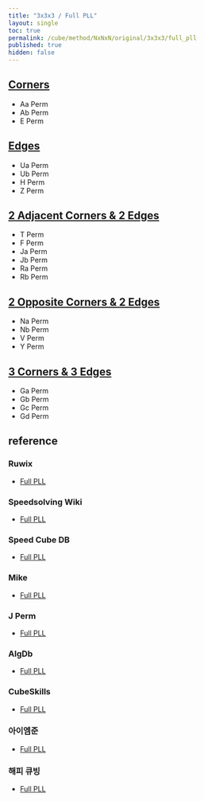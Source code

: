 ```yaml
---
title: "3x3x3 / Full PLL"
layout: single
toc: true
permalink: /cube/method/NxNxN/original/3x3x3/full_pll
published: true
hidden: false
---
```


<head>
  <base target="_blank">
</head>



## [Corners](/cube/method/NxNxN/original/3x3x3/full_pll/corners)

- Aa Perm
- Ab Perm
- E Perm



## [Edges](/cube/method/NxNxN/original/3x3x3/full_pll/edges)

- Ua Perm
- Ub Perm
- H Perm
- Z Perm



## [2 Adjacent Corners & 2 Edges](/cube/method/NxNxN/original/3x3x3/full_pll/2_adjacent_corners_2_edges)

- T Perm
- F Perm
- Ja Perm
- Jb Perm
- Ra Perm
- Rb Perm



## [2 Opposite Corners & 2 Edges](/cube/method/NxNxN/original/3x3x3/full_pll/2_opposite_corners_2_edges)

- Na Perm
- Nb Perm
- V Perm
- Y Perm



## [3 Corners & 3 Edges](/cube/method/NxNxN/original/3x3x3/full_pll/3_corners_3_edges)

- Ga Perm
- Gb Perm
- Gc Perm
- Gd Perm



## reference

### Ruwix

- [Full PLL](https://ruwix.com/the-rubiks-cube/advanced-cfop-fridrich/permutate-the-last-layer-pll/)

### Speedsolving Wiki

- [Full PLL](https://www.speedsolving.com/wiki/index.php/PLL)

### Speed Cube DB

- [Full PLL](https://speedcubedb.com/a/3x3/PLL)

### Mike

- [Full PLL](https://logiqx.github.io/cubing-algs/html/pll.html#pieces)

### J Perm

- [Full PLL](https://jperm.net/algs/pll)

### AlgDb

- [Full PLL](http://algdb.net/puzzle/333/pll)

### CubeSkills

- [Full PLL](https://www.cubeskills.com/tutorials/2-look-last-layer/pll-algorithms)

### 아이엠준

- [Full PLL](https://youtube.com/playlist?list=PLUVtQMRHqpMU-3l5koWFWIJ19EPAUE1jO)

### 해피 큐빙

- [Full PLL](https://youtu.be/bN25M3DC0yY)
